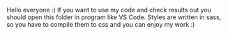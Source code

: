 Hello everyone :) 
If you want to use my code and check results out you should open this folder in program like VS Code. Styles are written in sass, so you have to compile them to css and you can enjoy my work :)